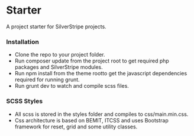 # Starter
A project starter for SilverStripe projects.

### Installation ###
* Clone the repo to your project folder.
* Run composer update from the project root to get required php packages and SilverStripe modules.
* Run npm install from the theme rootto get the javascript dependencies required for running grunt.
* Run grunt dev to watch and compile scss files.

### SCSS Styles ###
* All scss is stored in the styles folder and compiles to css/main.min.css.
* Css architecture is based on BEMIT, ITCSS and uses Bootstrap framework for reset, grid and some utility classes. 